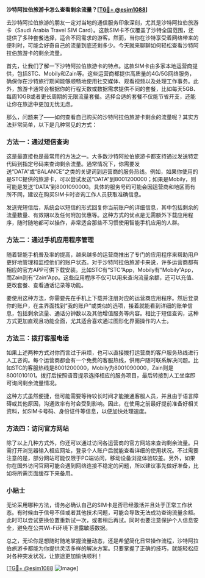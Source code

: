 **沙特阿拉伯旅游卡怎么查看剩余流量？[[TG💪+ @esim1088](https://t.me/s/esim1088)]**

去沙特阿拉伯旅游的朋友一定对当地的通信服务印象深刻，尤其是沙特阿拉伯旅游卡（Saudi Arabia Travel SIM Card）。这款SIM卡不仅覆盖了沙特全国范围，还提供了多种套餐选择，适合不同需求的游客。然而，当你在沙特享受着网络带来的便利时，可能会好奇自己的流量到底还剩多少。今天就来聊聊如何轻松查看沙特阿拉伯旅游卡的剩余流量。

首先，让我们了解一下沙特阿拉伯旅游卡的特点。这款SIM卡由多家本地运营商提供，包括STC、Mobily和Zain等。这些运营商都提供高质量的4G/5G网络服务，确保你在沙特旅行期间能够顺畅地使用社交媒体、观看视频以及处理工作事务。此外，旅游卡通常会根据你的行程天数或数据需求提供不同的套餐，比如每天5GB、每周10GB或者更长周期的无限流量套餐。选择合适的套餐不仅能节省开支，还能让你在旅途中更加无忧无虑。

那么，问题来了——如何查看自己购买的沙特阿拉伯旅游卡剩余的流量呢？其实方法非常简单，以下是几种常见的方式：

### 方法一：通过短信查询

这是最直接也是最常用的方法之一。大多数沙特阿拉伯旅游卡都支持通过发送特定代码到指定号码来查询剩余流量。通常情况下，你需要发送“DATA”或“BALANCE”之类的关键词到运营商的服务热线。例如，如果你使用的是STC提供的旅游卡，可以尝试发送“DATA”到8001200000；如果是Mobily，则可能是发送“DATA”到8001090000。具体的服务号码可能会因运营商和地区而有所不同，建议在购买SIM卡时咨询工作人员获取准确信息。

发送完短信后，系统会以短信的形式回复你当前账户的详细信息，其中包括剩余的流量数量、有效期以及任何附加优惠等。这种方式的优点是无需额外下载应用程序，随时随地都可以操作，非常适合那些不习惯使用智能手机应用的人群。

### 方法二：通过手机应用程序管理

随着智能手机普及率的提高，越来越多的运营商推出了专门的应用程序来帮助用户更好地管理和监控他们的账户状态。对于沙特阿拉伯旅游卡来说，许多运营商都有相应的官方APP可供下载安装。比如STC有“STC”App，Mobily有“Mobily”App，而Zain则有“Zain”App。这些应用程序不仅可以用来查询流量余额，还可以充值、更改套餐、查看通话记录等功能。

要使用这种方法，你需要先在手机上下载并注册对应的运营商应用程序。然后登录你的账户，在主界面找到“我的账户”或类似的选项，接着就能看到详细的账单信息，包括剩余流量、通话分钟数以及其他增值服务等内容。相比于短信查询，这种方式更加直观且功能全面，尤其适合喜欢通过图形化界面操作的人士。

### 方法三：拨打客服电话

如果上述两种方式对你而言过于麻烦，也可以直接拨打运营商的客户服务热线进行人工咨询。每个运营商都会有一个免费的客服热线，供用户随时联系解决问题。比如STC的客服热线是8001200000，Mobily为8001090000，Zain则是8001010101。拨打后按照语音提示选择相应的服务项目，最后转接到人工坐席即可询问剩余流量情况。

这种方式虽然便捷，但可能需要等待较长时间才能接通客服人员，并且由于语言障碍或其他原因，沟通效率有时会受到影响。因此，在使用之前最好提前准备好相关资料，如SIM卡号码、身份证件等信息，以便加快处理速度。

### 方法四：访问官方网站

除了以上几种方式外，你还可以通过访问各运营商的官方网站来查询剩余流量。只需打开浏览器输入相应网址，登录个人账户后就能查看详细的使用状况。不过需要注意的是，部分网站可能仅限于PC端访问，移动设备浏览体验较差。另外，如果你在国外访问官网可能会遇到网络连接不稳定的问题，所以建议事先做好准备，比如将所需页面缓存下来备用。

### 小贴士

无论采用哪种方法，请务必确认自己的SIM卡是否已经激活并且处于正常工作状态。有时候由于信号不佳或者其他技术问题，可能会导致无法成功查询流量余额。此时可以尝试更换位置重新试一次，或者稍后再试。同时也要注意保护个人信息安全，避免在公共Wi-Fi环境下泄露敏感数据。

总之，无论你是想随时随地掌握流量动态，还是希望简化日常操作流程，沙特阿拉伯旅游卡都能为你提供灵活多样的解决方案。只要掌握了正确的技巧，就能轻松应对各种突发状况，让旅途更加愉快顺利！

[[TG💪+ @esim1088](https://t.me/s/esim1088) ![Image](https://i.postimg.cc/4NQfJmqS/Snipaste-2025-05-13-00-14-12.png)]